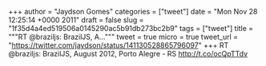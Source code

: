 
+++
author = "Jaydson Gomes"
categories = ["tweet"]
date = "Mon Nov 28 12:25:14 +0000 2011"
draft = false
slug = "1f35d4a4ed519506a0145290ac5b91db273bc2b9"
tags = ["tweet"]
title = """RT @braziljs: BrazilJS, A..."""
tweet = true
micro = true
tweet_url = "https://twitter.com/jaydson/status/141130528865796097"
+++
RT @braziljs: BrazilJS, August 2012, Porto Alegre - RS http://t.co/ocQpTTdv
